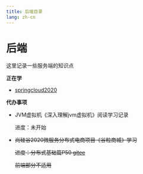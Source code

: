 ```yaml
---
title: 后端目录
lang: zh-cn
---
```

# 后端

这里记录一些服务端的知识点

**正在学**

* [springcloud2020](https://www.bilibili.com/video/BV18E411x7eT)

**代办事项**

* JVM虚拟机《深入理解jvm虚拟机》阅读学习记录

  进度：未开始

* ~~尚硅谷2020微服务分布式电商项目《谷粒商城》学习~~

  ~~进度：分布式基础篇P50 [gitee](https://gitee.com/ching7777/guliproject)~~
  
  ~~前端部分不适用~~